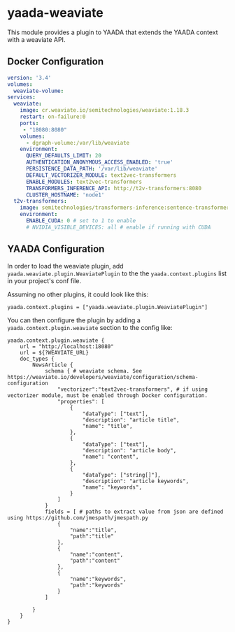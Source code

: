 # yaada-weaviate

This module provides a plugin to YAADA that extends the YAADA context with a weaviate API.


## Docker Configuration

```yaml
version: '3.4'
volumes:
  weaviate-volume:
services:
  weaviate:
    image: cr.weaviate.io/semitechnologies/weaviate:1.18.3
    restart: on-failure:0
    ports:
     - "18080:8080"
    volumes:
      - dgraph-volume:/var/lib/weaviate
    environment:
      QUERY_DEFAULTS_LIMIT: 20
      AUTHENTICATION_ANONYMOUS_ACCESS_ENABLED: 'true'
      PERSISTENCE_DATA_PATH: '/var/lib/weaviate'
      DEFAULT_VECTORIZER_MODULE: text2vec-transformers
      ENABLE_MODULES: text2vec-transformers
      TRANSFORMERS_INFERENCE_API: http://t2v-transformers:8080
      CLUSTER_HOSTNAME: 'node1'
  t2v-transformers:
    image: semitechnologies/transformers-inference:sentence-transformers-msmarco-distilroberta-base-v2
    environment:
      ENABLE_CUDA: 0 # set to 1 to enable
      # NVIDIA_VISIBLE_DEVICES: all # enable if running with CUDA
```

## YAADA Configuration
In order to load the weaviate plugin, add `yaada.weaviate.plugin.WeaviatePlugin` to the the `yaada.context.plugins` list in your project's conf file.

Assuming no other plugins, it could look like this:
```
yaada.context.plugins = ["yaada.weaviate.plugin.WeaviatePlugin"]
```

You can then configure the plugin by adding a `yaada.context.plugin.weaviate` section to the config like:

```
yaada.context.plugin.weaviate {
    url = "http://localhost:18080"
    url = ${?WEAVIATE_URL}
    doc_types {
        NewsArticle {
            schema { # weaviate schema. See https://weaviate.io/developers/weaviate/configuration/schema-configuration
                "vectorizer":"text2vec-transformers", # if using vectorizer module, must be enabled through Docker configuration. 
                "properties": [
                    {
                        "dataType": ["text"],
                        "description": "article title",
                        "name": "title",
                    },
                    {
                        "dataType": ["text"],
                        "description": "article body",
                        "name": "content",
                    },    
                    {
                        "dataType": ["string[]"],
                        "description": "article keywords",
                        "name": "keywords",
                    }
                ]
            }
            fields = [ # paths to extract value from json are defined using https://github.com/jmespath/jmespath.py
                {
                    "name":"title",
                    "path":"title"
                },
                {
                    "name":"content",
                    "path":"content"
                },
                {
                    "name":"keywords",
                    "path":"keywords"
                }
            ]

        }
    }
}
```